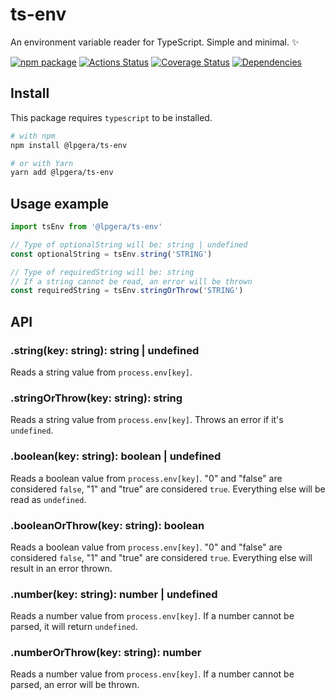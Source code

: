 # ts-env

An environment variable reader for TypeScript. Simple and minimal. ✨

[![npm package](https://img.shields.io/npm/v/%40lpgera%2Fts-env.svg)](https://www.npmjs.com/package/@lpgera/ts-env)
[![Actions Status](https://github.com/lpgera/ts-env/workflows/Tests/badge.svg)](https://github.com/lpgera/ts-env/actions)
[![Coverage Status](https://coveralls.io/repos/github/lpgera/ts-env/badge.svg?branch=master)](https://coveralls.io/github/lpgera/ts-env?branch=master)
[![Dependencies](https://img.shields.io/david/lpgera/ts-env)]()

## Install

This package requires `typescript` to be installed.

```bash
# with npm
npm install @lpgera/ts-env

# or with Yarn
yarn add @lpgera/ts-env
```

## Usage example

```typescript
import tsEnv from '@lpgera/ts-env'

// Type of optionalString will be: string | undefined
const optionalString = tsEnv.string('STRING')

// Type of requiredString will be: string
// If a string cannot be read, an error will be thrown
const requiredString = tsEnv.stringOrThrow('STRING')
```

## API

### .string(key: string): string | undefined

Reads a string value from `process.env[key]`.

### .stringOrThrow(key: string): string

Reads a string value from `process.env[key]`.
Throws an error if it's `undefined`.

### .boolean(key: string): boolean | undefined

Reads a boolean value from `process.env[key]`.
"0" and "false" are considered `false`, "1" and "true" are considered `true`.
Everything else will be read as `undefined`.

### .booleanOrThrow(key: string): boolean

Reads a boolean value from `process.env[key]`.
"0" and "false" are considered `false`, "1" and "true" are considered `true`.
Everything else will result in an error thrown.

### .number(key: string): number | undefined

Reads a number value from `process.env[key]`.
If a number cannot be parsed, it will return `undefined`.

### .numberOrThrow(key: string): number

Reads a number value from `process.env[key]`.
If a number cannot be parsed, an error will be thrown.
